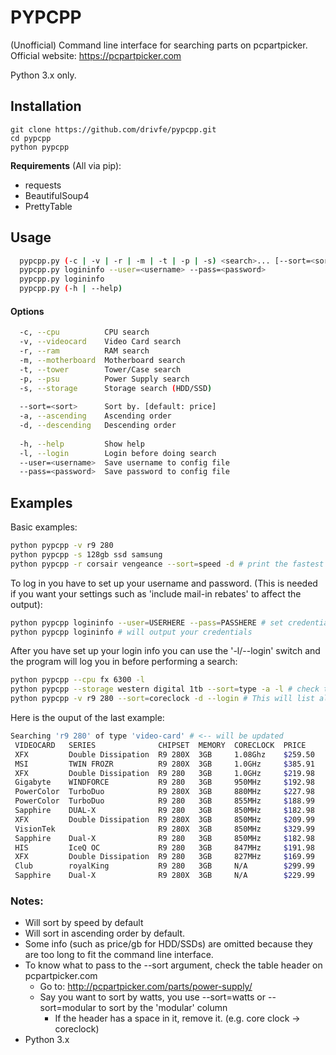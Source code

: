 # PYPCPP
(Unofficial) Command line interface for searching parts on pcpartpicker.
Official website: https://pcpartpicker.com

Python 3.x only.

## Installation
```
git clone https://github.com/drivfe/pypcpp.git
cd pypcpp
python pypcpp
```
**Requirements** (All via pip):
* requests
* BeautifulSoup4
* PrettyTable

## Usage
```sh
  pypcpp.py (-c | -v | -r | -m | -t | -p | -s) <search>... [--sort=<sort> [-a | -d]] [-l]
  pypcpp.py logininfo --user=<username> --pass=<password>
  pypcpp.py logininfo
  pypcpp.py (-h | --help)
```
#### Options
```sh
  -c, --cpu          CPU search
  -v, --videocard    Video Card search
  -r, --ram          RAM search
  -m, --motherboard  Motherboard search
  -t, --tower        Tower/Case search
  -p, --psu          Power Supply search
  -s, --storage      Storage search (HDD/SSD)
  
  --sort=<sort>      Sort by. [default: price]
  -a, --ascending    Ascending order
  -d, --descending   Descending order
  
  -h, --help         Show help
  -l, --login        Login before doing search
  --user=<username>  Save username to config file
  --pass=<password>  Save password to config file
 ```

## Examples
Basic examples:
```sh
python pypcpp -v r9 280
python pypcpp -s 128gb ssd samsung
python pypcpp -r corsair vengeance --sort=speed -d # print the fastest RAMs
```

To log in you have to set up your username and password. (This is needed if you want your settings such as 'include mail-in rebates' to affect the output):
```sh
python pypcpp logininfo --user=USERHERE --pass=PASSHERE # set credentials
python pypcpp logininfo # will output your credentials
```

After you have set up your login info you can use the '-l/--login' switch and the program will log you in before performing a search:
```sh
python pypcpp --cpu fx 6300 -l
python pypcpp --storage western digital 1tb --sort=type -a -l # check the notes for more info on what to pass to --sort
python pypcpp -v r9 280 --sort=coreclock -d --login # This will list all r9 280s sorted by their coreclock speed in descending order after logging in on your account.
```

Here is the ouput of the last example:
```sh
Searching 'r9 280' of type 'video-card' # <-- will be updated
 VIDEOCARD   SERIES              CHIPSET  MEMORY  CORECLOCK  PRICE
 XFX         Double Dissipation  R9 280X  3GB     1.08Ghz    $259.50
 MSI         TWIN FROZR          R9 280X  3GB     1.0GHz     $385.91
 XFX         Double Dissipation  R9 280   3GB     1.0GHz     $219.98
 Gigabyte    WINDFORCE           R9 280   3GB     950MHz     $192.98
 PowerColor  TurboDuo            R9 280X  3GB     880MHz     $227.98
 PowerColor  TurboDuo            R9 280   3GB     855MHz     $188.99
 Sapphire    DUAL-X              R9 280   3GB     850MHz     $182.98
 XFX         Double Dissipation  R9 280X  3GB     850MHz     $209.99
 VisionTek                       R9 280X  3GB     850MHz     $329.99
 Sapphire    Dual-X              R9 280   3GB     850MHz     $182.98
 HIS         IceQ OC             R9 280   3GB     847MHz     $191.98
 XFX         Double Dissipation  R9 280   3GB     827MHz     $169.99
 Club        royalKing           R9 280   3GB     N/A        $299.99
 Sapphire    Dual-X              R9 280X  3GB     N/A        $229.99
```

### Notes:
* Will sort by speed by default 
* Will sort in ascending order by default.
* Some info (such as price/gb for HDD/SSDs) are omitted because they are too long to fit the command line interface.
* To know what to pass to the --sort argument, check the table header on pcpartpicker.com
	* Go to: http://pcpartpicker.com/parts/power-supply/
	* Say you want to sort by watts, you use --sort=watts or --sort=modular to sort by the 'modular' column
		* If the header has a space in it, remove it. (e.g. core clock -> coreclock)
* Python 3.x
